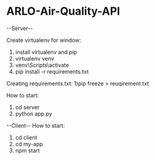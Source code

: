 # ARLO-Air-Quality-API

--Server--

Create virtualenv for window:
1) install virtualenv and pip
2) virtualenv venv
3) venv\Scripts\activate
4) pip install -r requirements.txt

Creating requirements.txt:
1)pip freeze > reuqirement.txt

How to start:
1) cd server
2) python app.py

--Client--
How to start:
1) cd client
2) cd my-app
3) npm start